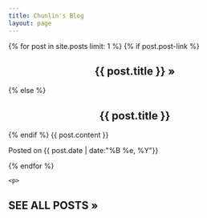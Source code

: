 ```yaml
---
title: Chunlin's Blog
layout: page
---
```


<div id="toc">
    {% for post in site.posts limit: 1 %}
        {% if post.post-link %}
        <h2><center><a href="{{ post.post-link }}" title="External link">{{ post.title }}</a> <a href="{{ post.url }}" title="Permanent link to: '{{ post.title }}'">&raquo;</a></center></h2>
        {% else %}
        <h2><center><a href="{{ site.url }}{{ post.url }}" title="Permanent link to: '{{ post.title }}'">{{ post.title }}</a></center></h2>
        {% endif %}
        {{ post.content }}
        <section class="meta">
         <p id="tip-info">Posted on {{ post.date | date:"%B %e, %Y"}}</p>
</section>
    {% endfor %}
    
    <p>
   <h2> <a href="{{ site.url }}/archive" title="See all posts">SEE ALL POSTS &raquo;</a></h2>
    </p>
</div>
